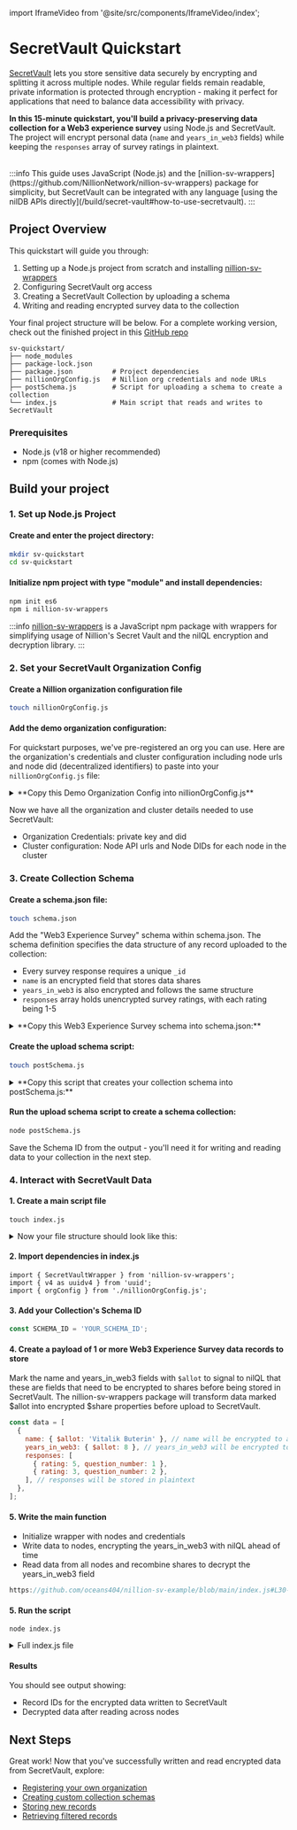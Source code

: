 import IframeVideo from '@site/src/components/IframeVideo/index';

# SecretVault Quickstart

[SecretVault](/build/secret-vault) lets you store sensitive data securely by encrypting and splitting it across multiple nodes. While regular fields remain readable, private information is protected through encryption - making it perfect for applications that need to balance data accessibility with privacy.

**In this 15-minute quickstart, you'll build a privacy-preserving data collection for a Web3 experience survey** using Node.js and SecretVault. The project will encrypt personal data (`name` and `years_in_web3` fields) while keeping the `responses` array of survey ratings in plaintext.

<IframeVideo videoSrc="https://www.loom.com/embed/ee391ce583ab442db71942565b068e61?sid=c7dd28bb-8920-4451-a88e-6de83a21655f"/>
<br/>
:::info
This guide uses JavaScript (Node.js) and the [nillion-sv-wrappers](https://github.com/NillionNetwork/nillion-sv-wrappers) package for simplicity, but SecretVault can be integrated with any language [using the nilDB APIs directly](/build/secret-vault#how-to-use-secretvault).
:::

## Project Overview

This quickstart will guide you through:

1. Setting up a Node.js project from scratch and installing [nillion-sv-wrappers](https://github.com/NillionNetwork/nillion-sv-wrappers)
2. Configuring SecretVault org access
3. Creating a SecretVault Collection by uploading a schema
4. Writing and reading encrypted survey data to the collection

Your final project structure will be below. For a complete working version, check out the finished project in this [GitHub repo](https://github.com/oceans404/nillion-sv-example)

```
sv-quickstart/
├── node_modules
├── package-lock.json
├── package.json          # Project dependencies
├── nillionOrgConfig.js   # Nillion org credentials and node URLs
├── postSchema.js         # Script for uploading a schema to create a collection
└── index.js              # Main script that reads and writes to SecretVault
```

### Prerequisites

- Node.js (v18 or higher recommended)
- npm (comes with Node.js)

## Build your project

### 1. Set up Node.js Project

#### Create and enter the project directory:

```bash
mkdir sv-quickstart
cd sv-quickstart
```

#### Initialize npm project with type "module" and install dependencies:

```bash
npm init es6
npm i nillion-sv-wrappers
```

:::info
[nillion-sv-wrappers](https://github.com/NillionNetwork/nillion-sv-wrappers) is a JavaScript npm package with wrappers for simplifying usage of Nillion's Secret Vault and the nilQL encryption and decryption library.
:::

### 2. Set your SecretVault Organization Config

#### Create a Nillion organization configuration file

```bash
touch nillionOrgConfig.js
```

#### Add the demo organization configuration:

For quickstart purposes, we've pre-registered an org you can use. Here are the organization's credentials and cluster configuration including node urls and node did (decentralized identifiers) to paste into your `nillionOrgConfig.js` file:

<details>

<summary>**Copy this Demo Organization Config into nillionOrgConfig.js**</summary>

You can also look up cluster configuration values using the orgDid in the "Returning Org" section of the [SecretVault Registration Portal](https://sv-sda-registration.replit.app/).

```python reference showGithubLink
https://github.com/oceans404/nillion-sv-example/blob/main/nillionOrgConfig.js
```

</details>

Now we have all the organization and cluster details needed to use SecretVault:

- Organization Credentials: private key and did
- Cluster configuration: Node API urls and Node DIDs for each node in the cluster

### 3. Create Collection Schema

#### Create a schema.json file:

```bash
touch schema.json
```

Add the "Web3 Experience Survey" schema within schema.json. The schema definition specifies the data structure of any record uploaded to the collection:

- Every survey response requires a unique `_id`
- `name` is an encrypted field that stores data shares
- `years_in_web3` is also encrypted and follows the same structure
- `responses` array holds unencrypted survey ratings, with each rating being 1-5

<details>

<summary>**Copy this Web3 Experience Survey schema into schema.json:**</summary>

```js reference showGithubLink
https://github.com/oceans404/nillion-sv-example/blob/main/schema.json
```

</details>

#### Create the upload schema script:

```bash
touch postSchema.js
```

<details>

<summary>**Copy this script that creates your collection schema into postSchema.js:**</summary>

```js reference showGithubLink
https://github.com/oceans404/nillion-sv-example/blob/main/postSchema.js
```

</details>

#### Run the upload schema script to create a schema collection:

```bash
node postSchema.js
```

Save the Schema ID from the output - you'll need it for writing and reading data to your collection in the next step.

### 4. Interact with SecretVault Data

#### 1. Create a main script file

```
touch index.js
```

<details>
<summary>Now your file structure should look like this:</summary>
```
sv-quickstart/
├── node_modules
├── package-lock.json
├── package.json
├── nillionOrgConfig.js
├── postSchema.js
└── index.js
```
</details>

#### 2. Import dependencies in index.js

```
import { SecretVaultWrapper } from 'nillion-sv-wrappers';
import { v4 as uuidv4 } from 'uuid';
import { orgConfig } from './nillionOrgConfig.js';
```

#### 3. Add your Collection's Schema ID

```javascript
const SCHEMA_ID = 'YOUR_SCHEMA_ID';
```

#### 4. Create a payload of 1 or more Web3 Experience Survey data records to store

Mark the name and years_in_web3 fields with `$allot` to signal to nilQL that these are fields that need to be encrypted to shares before being stored in SecretVault. The nillion-sv-wrappers package will transform data marked $allot into encrypted $share properties before upload to SecretVault.

```javascript
const data = [
  {
    name: { $allot: 'Vitalik Buterin' }, // name will be encrypted to a $share
    years_in_web3: { $allot: 8 }, // years_in_web3 will be encrypted to a $share
    responses: [
      { rating: 5, question_number: 1 },
      { rating: 3, question_number: 2 },
    ], // responses will be stored in plaintext
  },
];
```

#### 5. Write the main function

- Initialize wrapper with nodes and credentials
- Write data to nodes, encrypting the years_in_web3 with nilQL ahead of time
- Read data from all nodes and recombine shares to decrypt the years_in_web3 field

```js reference showGithubLink
https://github.com/oceans404/nillion-sv-example/blob/main/index.js#L30-L67
```

#### 5. Run the script

```
node index.js
```

<details>
<summary>Full index.js file</summary>
```js reference showGithubLink
https://github.com/oceans404/nillion-sv-example/blob/main/index.js
```
</details>

#### Results

You should see output showing:

- Record IDs for the encrypted data written to SecretVault
- Decrypted data after reading across nodes

## Next Steps

Great work! Now that you've successfully written and read encrypted data from SecretVault, explore:

- [Registering your own organization](/build/secretVault-secretDataAnalytics/access)
- [Creating custom collection schemas](/build/secretVault-secretDataAnalytics/create-schema)
- [Storing new records](/build/secretVault-secretDataAnalytics/upload)
- [Retrieving filtered records](/build/secretVault-secretDataAnalytics/retrieve)
